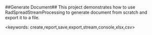 ﻿##Generate Document##
This project demonstrates how to use RadSpreadStreamProcessing to generate document from scratch and export it to a file.

<keywords: create,report,save,export,stream,console,xlsx,csv>